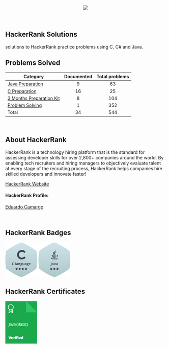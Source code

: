 <a href="https://www.hackerrank.com/dashboard"><p align="center"><img src="https://hrcdn.net/fcore/assets/brand/logo-new-white-green-a5cb16e0ae.svg" height="50"/></p></a>

<br/>

## HackerRank Solutions

solutions to HackerRank practice problems using C, C# and Java.

## Problems Solved

| Category                                                               | Documented | Total problems |
| ---------------------------------------------------------------------- | :--------: | :------------: |
| [Java Preparation ](./Java%20Preparation/README.md)                    |     9      |       63       |
| [C Preparation ](./C%20Preparation/README.md)                          |     16     |       25       |
| [3 Months Preparation Kit](./3%20Months%20Preparation%20Kit/README.md) |     8      |      104       |
| [Problem Solving](./Problem%20Solving/README.md)                       |     1      |      352       |
| Total                                                                  |     34     |      544       |

<br/>

## About HackerRank

HackerRank is a technology hiring platform that is the standard for assessing developer skills for over 2,800+ companies around the world.
By enabling tech recruiters and hiring managers to objectively evaluate talent at every stage of the recruiting process,
HackerRank helps companies hire skilled developers and innovate faster!

[HackerRank Website](https://www.hackerrank.com/dashboard)

#### HackerRank Profile:

[Eduardo Camargo](https://www.hackerrank.com/edu_s_camargo97)

<br/>

## HackerRank Badges

![C](/Certificate%20and%20Badges/Icons/C_Badges_Icon.png)
![Java](/Certificate%20and%20Badges/Icons/Java_Badges_Icon.png)

## HackerRank Certificates

<a href="Certificate%20and%20Badges/Java_Basic_Certificate.PNG">
    <img src="/Certificate%20and%20Badges/Icons/Java_Certificate_Icon.PNG" alt="Java (Basic) Certificate"/>
</a>
